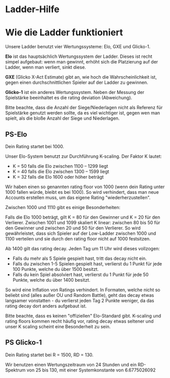 # Ladder-Hilfe

# Wie die Ladder funktioniert

Unsere Ladder benutzt vier Wertungssysteme: Elo, GXE und Glicko-1.

**Elo** ist das hauptsächlich Wertungssystem der Ladder. Dieses ist recht simpel aufgebaut: wenn man gewinnt, erhöht sich die Platzierung auf der Ladder, wenn man verliert, sinkt diese.

**GXE** (Glicko X-Act Estimate) gibt an, wie hoch die Wahrscheinlichkeit ist, gegen einen durchschnittlichen Spieler auf der Ladder zu gewinnen.

**Glicko-1** ist ein anderes Wertungssystem. Neben der Messung der Spielstärke beeinhaltet es die rating deviation (Abweichung).

Bitte beachte, dass die Anzahl der Siege/Niederlagen nicht als Referenz für Spielstärke genutzt werden sollte, da es viel wichtiger ist, gegen wen man spielt, als die bloße Anzahl der Siege und Niederlagen.

## PS-Elo

Dein Rating startet bei 1000.

Unser Elo-System benutzt zur Durchführung K-scaling. Der Faktor K lautet:

* K = 50 falls die Elo zwischen 1100 – 1299 liegt
* K = 40 falls die Elo zwischen 1300 – 1599 liegt
* K = 32 falls die Elo 1600 oder höher beträgt

Wir haben einen so genannten rating floor von 1000 (wenn dein Rating unter 1000 fallen würde, bleibt es bei 1000). So wird verhindert, dass man neue Accounts erstellen muss, um das eigene Rating "wiederherzustellen". 

Zwischen 1000 und 1110 gibt es einige Besonderheiten:

Falls die Elo 1000 beträgt, gilt K = 80 für den Gewinner und K = 20 für den Verlierer. Zwischen 1001 und 1099 skaliert K linear: zwischen 80 bis 50 für den Gewinner und zwischen 20 und 50 für den Verlierer. So wird gewährleistet, dass sich Spieler auf der Low-Ladder zwischen 1000 und 1100 verteilen und sie durch den rating floor nicht auf 1000 festsitzen.

Ab 1400 gilt das rating decay. Jeden Tag um 11 Uhr wird dieses vollzogen:

* Falls du mehr als 5 Spiele gespielt hast, tritt das decay nicht ein.
* Falls du zwischen 1-5 Spielen gespielt hast, verlierst du 1 Punkt für jede 100 Punkte, welche du über 1500 besitzt.
* Falls du kein Spiel absolviert hast, verlierst du 1 Punkt für jede 50 Punkte, welche du über 1400 besitzt.

So wird eine Inflation von Ratings verhindert. In Formaten, welche nicht so beliebt sind (alles außer OU und Random Battle), geht das decay etwas langsamer vonstatten - du verlierst jeden Tag 2 Punkte weniger, da das rating decay dort anders aufgebaut ist.

Bitte beachte, dass es keinen "offiziellen" Elo-Standard gibt. K-scaling und rating floors kommen recht häufig vor, rating decay etwas seltener und unser K scaling scheint eine Besonderheit zu sein.

## PS Glicko-1

Dein Rating startet bei R = 1500, RD = 130.

Wir benutzen einen Wertungszeitraum von 24 Stunden und ein RD-Spektrum von 25 bis 130, mit einer Systemkonstante von 6.6775026092
